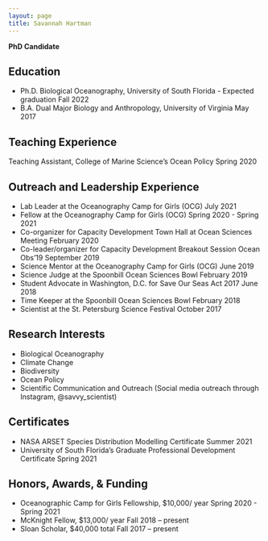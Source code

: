 ```yaml
---
layout: page
title: Savannah Hartman
---
```


**PhD Candidate**

## Education
* Ph.D. Biological Oceanography, University of South Florida                       - Expected graduation Fall 2022
* B.A. Dual Major Biology and Anthropology, University of Virginia                   May 2017

## Teaching Experience
Teaching Assistant, College of Marine Science’s Ocean Policy                       Spring 2020

## Outreach and Leadership Experience
* Lab Leader at the Oceanography Camp for Girls (OCG)                              July 2021
* Fellow at the Oceanography Camp for Girls (OCG)                                  Spring 2020 - Spring 2021
* Co-organizer for Capacity Development Town Hall at Ocean Sciences Meeting        February 2020  
* Co-leader/organizer for Capacity Development Breakout Session Ocean Obs’19       September 2019
* Science Mentor at the Oceanography Camp for Girls (OCG)                          June 2019
* Science Judge at the Spoonbill Ocean Sciences Bowl 	                             February 2019
* Student Advocate in Washington, D.C. for Save Our Seas Act 2017 	               June 2018  
* Time Keeper at the Spoonbill Ocean Sciences Bowl 	                               February 2018  
* Scientist at the St. Petersburg Science Festival 	                               October 2017  

## Research Interests
* Biological Oceanography
* Climate Change
* Biodiversity
* Ocean Policy
* Scientific Communication and Outreach (Social media outreach through Instagram, @savvy_scientist)

## Certificates
* NASA ARSET Species Distribution Modelling Certificate                            Summer 2021
* University of South Florida’s Graduate Professional Development Certificate      Spring 2021

## Honors, Awards, & Funding
* Oceanographic Camp for Girls Fellowship, $10,000/ year                           Spring 2020 - Spring 2021
* McKnight Fellow, $13,000/ year                                                   Fall 2018 – present
* Sloan Scholar, $40,000 total                                                     Fall 2017 – present

